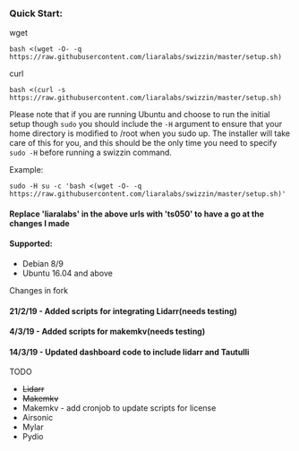 
### Quick Start:

wget
```
bash <(wget -O- -q  https://raw.githubusercontent.com/liaralabs/swizzin/master/setup.sh)
```

curl
```
bash <(curl -s  https://raw.githubusercontent.com/liaralabs/swizzin/master/setup.sh)
```

Please note that if you are running Ubuntu and choose to run the initial setup though `sudo` you should include the `-H` argument to ensure that your home directory is modified to /root when you sudo up. The installer will take care of this for you, and this should be the only time you need to specify `sudo -H` before running a swizzin command.

Example:

```
sudo -H su -c 'bash <(wget -O- -q https://raw.githubusercontent.com/liaralabs/swizzin/master/setup.sh)'
```
#### Replace 'liaralabs' in the above urls with 'ts050' to have a go at the changes I made


#### Supported:
* Debian 8/9
* Ubuntu 16.04 and above

Changes in fork
#### 21/2/19 - Added scripts for integrating Lidarr(needs testing)
#### 4/3/19 - Added scripts for makemkv(needs testing)
#### 14/3/19 - Updated dashboard code to include lidarr and Tautulli
TODO 
* ~~Lidarr~~
* ~~Makemkv~~
* Makemkv - add cronjob to update scripts for license
* Airsonic
* Mylar
* Pydio
